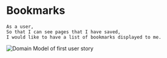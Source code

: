 # Bookmarks #
```
As a user,
So that I can see pages that I have saved,
I would like to have a list of bookmarks displayed to me.
```
![Domain Model of first user story](https://raw.githubusercontent.com/ianmcnicholas/bookmarks-monday/81fe818531fc96b96b9c55aad2dd7fd44d4e2ce9/bookmarksstory.svg)
